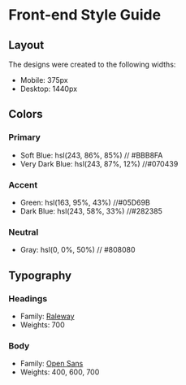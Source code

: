 # Front-end Style Guide

## Layout

The designs were created to the following widths:

- Mobile: 375px
- Desktop: 1440px

## Colors

### Primary

- Soft Blue: hsl(243, 86%, 85%)  // #BBB8FA
- Very Dark Blue: hsl(243, 87%, 12%)  //#070439

### Accent

- Green: hsl(163, 95%, 43%) //#05D69B
- Dark Blue: hsl(243, 58%, 33%)  //#282385

### Neutral

- Gray: hsl(0, 0%, 50%) // #808080

## Typography

### Headings

- Family: [Raleway](https://fonts.google.com/specimen/Raleway)
- Weights: 700

### Body

- Family: [Open Sans](https://fonts.google.com/specimen/Open+Sans)
- Weights: 400, 600, 700
